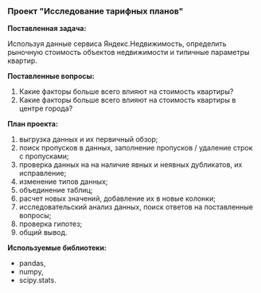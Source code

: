 ### Проект "Исследование тарифных планов"

**Поставленная задача:**

Используя данные сервиса Яндекс.Недвижимость, определить рыночную стоимость объектов недвижимости и типичные параметры квартир.

**Поставленные вопросы:**
1. Какие факторы больше всего влияют на стоимость квартиры?
2. Какие факторы больше всего влияют на стоимость квартиры в центре города?

**План проекта:**
1. выгрузка данных и их первичный обзор;
2. поиск пропусков в данных, заполнение пропусков / удаление строк с пропусками;
3. проверка данных на на наличие явных и неявных дубликатов, их исправление; 
4. изменение типов данных;
5. объединение таблиц;
6. расчет новых значений, добавление их в новые колонки;
8. исследовательский анализ данных, поиск ответов на поставленные вопросы;
9. проверка гипотез;
10. общий вывод.

**Используемые библиотеки:**
* pandas,
* numpy,
* scipy.stats.
